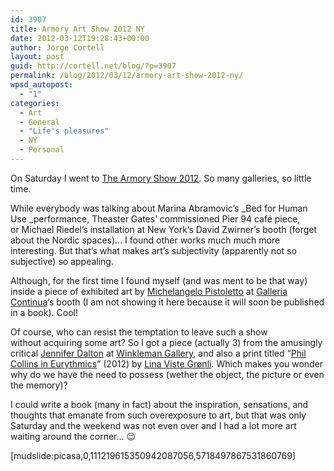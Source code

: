```yaml
---
id: 3907
title: Armory Art Show 2012 NY
date: 2012-03-12T19:28:43+00:00
author: Jorge Cortell
layout: post
guid: http://cortell.net/blog/?p=3907
permalink: /blog/2012/03/12/armory-art-show-2012-ny/
wpsd_autopost:
  - "1"
categories:
  - Art
  - General
  - "Life's pleasures"
  - NY
  - Personal
---
```

On Saturday I went to <a title="http://www.thearmoryshow.com/" href="http://www.thearmoryshow.com/" target="_blank">The Armory Show 2012</a>. So many galleries, so little time. 

While everybody was talking about Marina Abramovic’s _Bed for Human Use _performance, Theaster Gates&#8217; commissioned Pier 94 café piece, or Michael Riedel’s installation at New York’s David Zwirner’s booth (forget about the Nordic spaces)&#8230; I found other works much much more interesting. But that&#8217;s what makes art&#8217;s subjectivity (apparently not so subjective) so appealing.

Although, for the first time I found myself (and was ment to be that way) inside a piece of exhibited art by <a title="http://www.pistoletto.it/eng/crono.htm" href="http://www.pistoletto.it/eng/crono.htm" target="_blank">Michelangelo Pistoletto</a> at <a title="http://www.galleriacontinua.com/english/artista.html?id_artista=19&s=opere" href="http://www.galleriacontinua.com/english/artista.html?id_artista=19&s=opere" target="_blank">Galleria Continua</a>&#8216;s booth (I am not showing it here because it will soon be published in a book). Cool!

Of course, who can resist the temptation to leave such a show without acquiring some art? So I got a piece (actually 3) from the amusingly critical <a title="http://www.jenniferdalton.com/" href="http://www.jenniferdalton.com/" target="_blank">Jennifer Dalton</a> at <a title="http://www.winkleman.com/artist/view/759" href="http://www.winkleman.com/artist/view/759" target="_blank">Winkleman Gallery</a>, and also a print titled &#8220;<a title="http://christianandersen.net/index.php?/press-release/press-release-lina-viste-gronli/" href="http://christianandersen.net/index.php?/press-release/press-release-lina-viste-gronli/" target="_blank">Phil Collins in Eurythmics</a>&#8221; (2012) by <a title="http://www.linavistegroenli.com/" href="http://www.linavistegroenli.com/" target="_blank">Lina Viste Grønli</a>. Which makes you wonder why do we have the need to possess (wether the object, the picture or even the memory)?

I could write a book (many in fact) about the inspiration, sensations, and thoughts that emanate from such overexposure to art, but that was only Saturday and the weekend was not even over and I had a lot more art waiting around the corner&#8230; 😉

[mudslide:picasa,0,111219615350942087056,5718497867531860769]